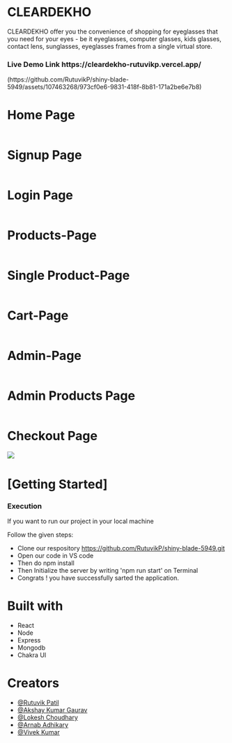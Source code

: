 
# CLEARDEKHO
 CLEARDEKHO offer you the convenience of shopping for eyeglasses that you need for your eyes - be it eyeglasses, computer glasses, kids glasses, contact lens, sunglasses, eyeglasses frames from a single virtual store.

<h3>Live Demo Link https://cleardekho-rutuvikp.vercel.app/ </h3>
(https://github.com/RutuvikP/shiny-blade-5949/assets/107463268/973cf0e6-9831-418f-8b81-171a2be6e7b8)



 <h1>Home Page</h1>
    <img src="https://github.com/RutuvikP/shiny-blade-5949/assets/107463268/6e22071a-3162-44c4-a515-eedc494bc5f0" alt="">
  <h1>Signup Page </h1>
    <img src="https://github.com/RutuvikP/shiny-blade-5949/assets/107463268/6e22071a-3162-44c4-a515-eedc494bc5f0" alt="">
     <h1>Login Page</h1>
    <img src="https://github.com/RutuvikP/shiny-blade-5949/assets/107463268/087b1bc1-6df2-4523-9db8-414a3c4e1cf6" alt="">
     <h1>Products-Page</h1>
    <img src="https://github.com/RutuvikP/shiny-blade-5949/assets/107463268/d56c58ef-b87d-4037-a93b-45f9d16bd7c7" alt="">
     <h1>Single Product-Page</h1>
    <img src="https://github.com/RutuvikP/shiny-blade-5949/assets/107463268/7f96ee4c-cda0-484b-8ba9-3612b0c4eaf2" alt="">
     <h1>Cart-Page</h1>
    <img src="https://github.com/RutuvikP/shiny-blade-5949/assets/107463268/6bec339f-6485-411d-819f-bb0e30f542b4" alt="">
    <h1>Admin-Page</h1>
    <img src="https://github.com/RutuvikP/shiny-blade-5949/assets/107463268/8c4ce529-beee-41a2-adef-68416493395c" alt="">
    <h1>Admin Products Page</h1>
    <img src="https://github.com/RutuvikP/shiny-blade-5949/assets/107463268/85b7050e-e57d-4bd7-97d3-5ed430f17b29" alt="">
    <h1>Checkout Page</h1>
    <img src="https://github.com/RutuvikP/shiny-blade-5949/assets/107463268/16ec56b4-04c8-4a2c-a4c4-b9e6385ff959">
    <img src="https://github.com/RutuvikP/shiny-blade-5949/assets/107463268/b7e56c0b-c3b3-4a16-b48a-8ab4335a137f" alt="">
    <h1>[Getting Started]</h1>
    <h3>Execution</h3>
    <p>If you want to run our project in your local machine</p>
    <p>Follow the given steps:</p>
    <ul>
        <li>Clone our respository <a href="https://github.com/RutuvikP/shiny-blade-5949.git">https://github.com/RutuvikP/shiny-blade-5949.git</a></li>
        <li>Open our code in VS code </li>
 <li>Then do npm install</li>
        <li>Then Initialize the server by writing 'npm run start' on Terminal</li>
 <li>Congrats !  you have successfully sarted the application.</li>
    </ul>
        <h1>Built with</h1>
    <ul>
        <li>React</li>
        <li>Node</li>
        <li>Express</li>
         <li>Mongodb</li>
        <li>Chakra UI </li>
        </ul>
        <h1>Creators</h1>
    <ul>
        <li><a href="https://github.com/RutuvikP">@Rutuvik Patil</a></li>
   <li><a href="https://github.com/AkshayKumarGaurav">@Akshay Kumar Gaurav</a></li>
   <li><a href="https://github.com/lokeshchoudharyprogrammer">@Lokesh Choudhary</a></li>
  <li><a href="https://github.com/Arnab-108">@Arnab Adhikary</a></li>
  <li><a href="https://github.com/VivekKumar2380">@Vivek Kumar</a></li>
 
   
        
        

